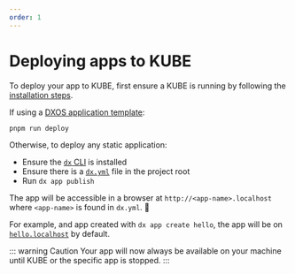 ```yaml
---
order: 1
---
```


# Deploying apps to KUBE

To deploy your app to KUBE, first ensure a KUBE is running by following the [installation steps](./README.md#kube-installation).

If using a [DXOS application template](#create-an-app):

```bash
pnpm run deploy
```

Otherwise, to deploy any static application:

- Ensure the [`dx` CLI](#creating-apps-with-dx-cli) is installed
- Ensure there is a [`dx.yml`](./dx-yml-file) file in the project root
- Run `dx app publish`

The app will be accessible in a browser at `http://<app-name>.localhost` where `<app-name>` is found in `dx.yml`. 🚀

For example, and app created with `dx app create hello`, the app will be on [`hello.localhost`](http://hello.localhost) by default.

::: warning Caution
Your app will now always be available on your machine until KUBE or the specific app is stopped.
:::
